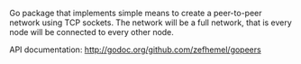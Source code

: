 Go package that implements simple means to create a peer-to-peer network using TCP sockets. The network will be a full network, that is every node will be connected to every other node.

API documentation: http://godoc.org/github.com/zefhemel/gopeers
